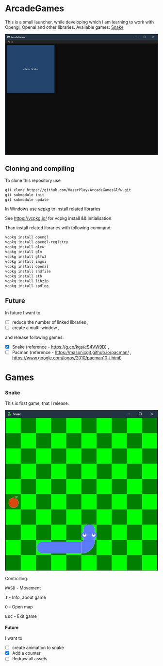 # ArcadeGames
This is a small launcher, while developing which I am learning to work with Opengl, Openal and other libraries.
Available games: [Snake](#snake)

![screenshot of launcher](img/launcher_demo_1.jpg)
## Cloning and compiling
To clone this repository use 
```
git clone https://github.com/MaserPlay/ArcadeGamesGlfw.git
git submodule init
git submodule update
```
In Windows use [vcpkg](https://vcpkg.io/) to install related libraries

See https://vcpkg.io/ for vcpkg install && initialisation.

Than install related libraries with following command:
```
vcpkg install opengl
vcpkg install opengl-registry
vcpkg install glew
vcpkg install glm
vcpkg install glfw3
vcpkg install imgui
vcpkg install openal
vcpkg install sndfile
vcpkg install stb
vcpkg install libzip
vcpkg install spdlog
```
## Future
In future I want to
- [ ] reduce the number of linked libraries ,
- [ ] create a multi-window ,

 and release following games:
- [X] Snake (reference - https://g.co/kgs/cS4VW9D) ,
- [ ] Pacman (reference - https://masonicgit.github.io/pacman/ , https://www.google.com/logos/2010/pacman10-i.html)
# Games
### Snake
This is first game, that I release.

![screenshot of snake game](img/snake_demo_1.jpg)

Controlling:

<kbd>W</kbd><kbd>A</kbd><kbd>S</kbd><kbd>D</kbd> - Movement

<kbd>I</kbd> - Info, about game

<kbd>O</kbd> - Open map

<kbd>Esc</kbd> - Exit game

#### Future
I want to
- [ ] create animation to snake
- [X] Add a counter
- [ ] Redraw all assets

